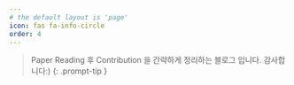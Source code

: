 ```yaml
---
# the default layout is 'page'
icon: fas fa-info-circle
order: 4
---
```


> Paper Reading 후 Contribution 을 간략하게 정리하는 블로그 입니다. 감사합니다:)
{: .prompt-tip }
